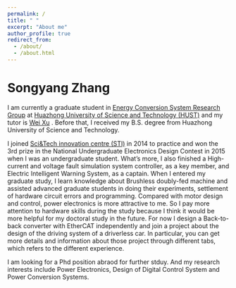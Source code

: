 ```yaml
---
permalink: /
title: " "
excerpt: "About me"
author_profile: true
redirect_from: 
  - /about/
  - /about.html
---
```


Songyang Zhang
=====
I am currently a graduate student in 
[Energy Conversion System Research Group](http://machinececs.seee.hust.edu.cn/ABOUT/Research_Group.htm)
at [Huazhong University of Science and Technology (HUST)](http://english.hust.edu.cn/) and my tutor is
[Wei Xu](http://machinececs.seee.hust.edu.cn/info/1037/1397.htm)
. Before that, I received my B.S. degree from Huazhong University of Science and Technology.

I joined 
[Sci&Tech innovation centre (STI)](http://sti.hust.edu.cn/)
in 2014 to practice and won the 3rd prize in the National Undergraduate Electronics Design Contest in 2015 when I was an undergraduate student. What’s more, I also finished a High-current and voltage fault simulation system controller, as a key member, and Electric Intelligent Warning System, as a captain. When I entered my graduate study, I learn knowledge about Brushless doubly-fed machine and assisted advanced graduate students in doing their experiments, settlement of hardware circuit errors and programming. Compared with motor design and control, power electronics is more attractive to me. So I pay more attention to hardware skills during the study because I think it would be more helpful for my doctoral study in the future. For now I design a Back-to-back converter with EtherCAT independently and join a project about the design of the driving system of a driverless car.
In particular, you can get more details and information about those project through different tabs, which refers to the different experience.


I am looking for a Phd position abraod for further stduy. And my research interests include Power Electronics, Design of Digital Control System and  Power Conversion Systems.
